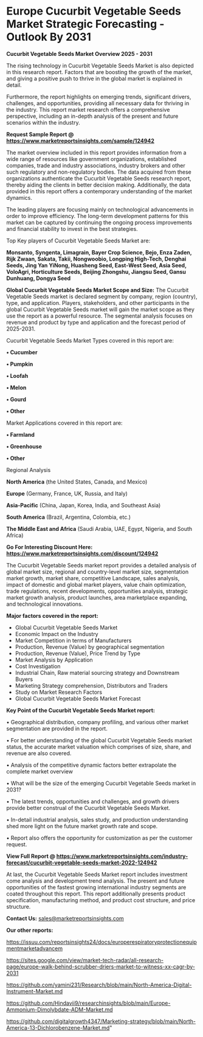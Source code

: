 # Europe Cucurbit Vegetable Seeds Market Strategic Forecasting - Outlook By 2031

<Strong> Cucurbit Vegetable Seeds Market Overview 2025 - 2031</strong>

The rising technology in Cucurbit Vegetable Seeds Market is also depicted in this research report. Factors that are boosting the growth of the market, and giving a positive push to thrive in the global market is explained in detail.

Furthermore, the report highlights on emerging trends, significant drivers, challenges, and opportunities, providing all necessary data for thriving in the industry. This report market research offers a comprehensive perspective, including an in-depth analysis of the present and future scenarios within the industry.

<strong>Request Sample Report @ <a href=https://www.marketreportsinsights.com/sample/124942>https://www.marketreportsinsights.com/sample/124942</a></strong>

The market overview included in this report provides information from a wide range of resources like government organizations, established companies, trade and industry associations, industry brokers and other such regulatory and non-regulatory bodies. The data acquired from these organizations authenticate the Cucurbit Vegetable Seeds research report, thereby aiding the clients in better decision making. Additionally, the data provided in this report offers a contemporary understanding of the market dynamics.

The leading players are focusing mainly on technological advancements in order to improve efficiency. The long-term development patterns for this market can be captured by continuing the ongoing process improvements and financial stability to invest in the best strategies.

Top Key players of Cucurbit Vegetable Seeds Market are:

<strong>Monsanto, Syngenta, Limagrain, Bayer Crop Science, Bejo, Enza Zaden, Rijk Zwaan, Sakata, Takii, Nongwoobio, Longping High-Tech, Denghai Seeds, Jing Yan YiNong, Huasheng Seed, East-West Seed, Asia Seed, VoloAgri, Horticulture Seeds, Beijing Zhongshu, Jiangsu Seed, Gansu Dunhuang, Dongya Seed</strong>

<strong><b>Global Cucurbit Vegetable Seeds Market Scope and Size:</b></strong>
The Cucurbit Vegetable Seeds market is declared segment by company, region (country), type, and application. Players, stakeholders, and other participants in the global Cucurbit Vegetable Seeds market will gain the market scope as they use the report as a powerful resource. The segmental analysis focuses on revenue and product by type and application and the forecast period of 2025-2031.

Cucurbit Vegetable Seeds Market Types covered in this report are:

<strong>• Cucumber

• Pumpkin

• Loofah

• Melon

• Gourd

• Other</strong>

Market Applications covered in this report are:

<strong>• Farmland

• Greenhouse

• Other</strong> 

Regional Analysis

<strong>North America</strong> (the United States, Canada, and Mexico)

<strong>Europe</strong> (Germany, France, UK, Russia, and Italy)

<strong>Asia-Pacific</strong> (China, Japan, Korea, India, and Southeast Asia)

<strong>South America</strong> (Brazil, Argentina, Colombia, etc.)

<strong>The Middle East and Africa</strong> (Saudi Arabia, UAE, Egypt, Nigeria, and South Africa)

<strong>Go For Interesting Discount Here: <a href=https://www.marketreportsinsights.com/discount/124942>https://www.marketreportsinsights.com/discount/124942</a></strong>

The Cucurbit Vegetable Seeds market report provides a detailed analysis of global market size, regional and country-level market size, segmentation market growth, market share, competitive Landscape, sales analysis, impact of domestic and global market players, value chain optimization, trade regulations, recent developments, opportunities analysis, strategic market growth analysis, product launches, area marketplace expanding, and technological innovations.

<strong><b>Major factors covered in the report:</b></strong>
<ul>
  <li>Global Cucurbit Vegetable Seeds Market </li>
  <li>Economic Impact on the Industry</li>
  <li>Market Competition in terms of Manufacturers</li>
  <li>Production, Revenue (Value) by geographical segmentation</li>
  <li>Production, Revenue (Value), Price Trend by Type</li>
  <li>Market Analysis by Application</li>
  <li>Cost Investigation</li>
  <li>Industrial Chain, Raw material sourcing strategy and Downstream Buyers</li>
  <li>Marketing Strategy comprehension, Distributors and Traders</li>
  <li>Study on Market Research Factors</li>
  <li>Global Cucurbit Vegetable Seeds Market Forecast</li>
</ul>

<strong><b>Key Point of the Cucurbit Vegetable Seeds Market report:</b></strong>

• Geographical distribution, company profiling, and various other market segmentation are provided in the report.

• For better understanding of the global Cucurbit Vegetable Seeds market status, the accurate market valuation which comprises of size, share, and revenue are also covered.

• Analysis of the competitive dynamic factors better extrapolate the complete market overview

• What will be the size of the emerging Cucurbit Vegetable Seeds market in 2031?

• The latest trends, opportunities and challenges, and growth drivers provide better construal of the Cucurbit Vegetable Seeds Market.

• In-detail industrial analysis, sales study, and production understanding shed more light on the future market growth rate and scope.

• Report also offers the opportunity for customization as per the customer request.

<strong><b>View Full Report @ <a href=https://www.marketreportsinsights.com/industry-forecast/cucurbit-vegetable-seeds-market-2022-124942>https://www.marketreportsinsights.com/industry-forecast/cucurbit-vegetable-seeds-market-2022-124942</a></b></strong>


At last, the Cucurbit Vegetable Seeds Market report includes investment come analysis and development trend analysis. The present and future opportunities of the fastest growing international industry segments are coated throughout this report. This report additionally presents product specification, manufacturing method, and product cost structure, and price structure.

<strong>Contact Us:</strong>
sales@marketreportsinsights.com

<strong>Our other reports:</strong>

<a href=https://issuu.com/reportsinsights24/docs/europerespiratoryprotectionequipmentmarketadvancem>https://issuu.com/reportsinsights24/docs/europerespiratoryprotectionequipmentmarketadvancem</a>

<a href=https://sites.google.com/view/market-tech-radar/all-research-page/europe-walk-behind-scrubber-driers-market-to-witness-xx-cagr-by-2031>https://sites.google.com/view/market-tech-radar/all-research-page/europe-walk-behind-scrubber-driers-market-to-witness-xx-cagr-by-2031</a>

<a href=https://github.com/yamini231/Research/blob/main/North-America-Digital-Instrument-Market.md>https://github.com/yamini231/Research/blob/main/North-America-Digital-Instrument-Market.md</a>

<a href=https://github.com/Hindavii9/researchinsights/blob/main/Europe-Ammonium-Dimolybdate-ADM-Market.md>https://github.com/Hindavii9/researchinsights/blob/main/Europe-Ammonium-Dimolybdate-ADM-Market.md</a>

<a href=https://github.com/digitalgrowth4347/Marketing-strategy/blob/main/North-America-13-Dichlorobenzene-Market.md>https://github.com/digitalgrowth4347/Marketing-strategy/blob/main/North-America-13-Dichlorobenzene-Market.md</a>"
